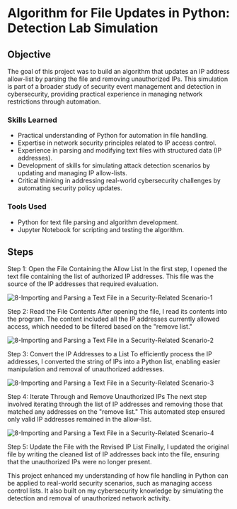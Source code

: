 # Algorithm for File Updates in Python: Detection Lab Simulation

## Objective
The goal of this project was to build an algorithm that updates an IP address allow-list by parsing the file and removing unauthorized IPs. This simulation is part of a broader study of security event management and detection in cybersecurity, providing practical experience in managing network restrictions through automation.

### Skills Learned
- Practical understanding of Python for automation in file handling.
- Expertise in network security principles related to IP access control.
- Experience in parsing and modifying text files with structured data (IP addresses).
- Development of skills for simulating attack detection scenarios by updating and managing IP allow-lists.
- Critical thinking in addressing real-world cybersecurity challenges by automating security policy updates.

### Tools Used
- Python for text file parsing and algorithm development.
- Jupyter Notebook for scripting and testing the algorithm.

## Steps
Step 1: Open the File Containing the Allow List
In the first step, I opened the text file containing the list of authorized IP addresses. This file was the source of the IP addresses that required evaluation.

![8-Importing and Parsing a Text File in a Security-Related Scenario-1](https://github.com/user-attachments/assets/f07e123a-545d-4861-a7a8-13943e5dcd1a)

Step 2: Read the File Contents
After opening the file, I read its contents into the program. The content included all the IP addresses currently allowed access, which needed to be filtered based on the "remove list."

![8-Importing and Parsing a Text File in a Security-Related Scenario-2](https://github.com/user-attachments/assets/541cb1b0-c906-4b82-b978-b2dba05e5120)


Step 3: Convert the IP Addresses to a List
To efficiently process the IP addresses, I converted the string of IPs into a Python list, enabling easier manipulation and removal of unauthorized addresses.

![8-Importing and Parsing a Text File in a Security-Related Scenario-3](https://github.com/user-attachments/assets/b11f6fd8-20db-44b6-a759-e4031c04155d)


Step 4: Iterate Through and Remove Unauthorized IPs
The next step involved iterating through the list of IP addresses and removing those that matched any addresses on the "remove list." This automated step ensured only valid IP addresses remained in the allow-list.

![8-Importing and Parsing a Text File in a Security-Related Scenario-4](https://github.com/user-attachments/assets/30c5ccca-5714-453a-8e40-5c0c0d34c3f3)


Step 5: Update the File with the Revised IP List
Finally, I updated the original file by writing the cleaned list of IP addresses back into the file, ensuring that the unauthorized IPs were no longer present.

This project enhanced my understanding of how file handling in Python can be applied to real-world security scenarios, such as managing access control lists. It also built on my cybersecurity knowledge by simulating the detection and removal of unauthorized network activity.
